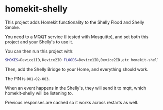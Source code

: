 # homekit-shelly

This project adds Homekit functionality to the Shelly Flood and Shelly Smoke.

You need to a MQQT service (I tested with Mosquitto), and set both this project
and your Shelly's to use it.

You can then run this project with:

```bash
SMOKES=Device1ID,Device2ID FLOODS=Device1ID,Device2ID,etc homekit-shelly
```

Then, add the Shelly Bridge to your Home, and everything should work.

The PIN is `001-02-003`.

When an event happens in the Shelly's, they will send it to mqtt, which
homekit-shelly will be listening to.

Previous responses are cached so it works across restarts as well.
